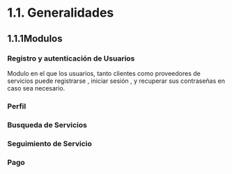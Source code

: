 # 1.1. Generalidades

## 1.1.1Modulos
### Registro y autenticación de Usuarios
Modulo en el que los usuarios, tanto clientes como proveedores de servicios puede registrarse , iniciar sesión , y recuperar sus contraseñas en caso sea necesario.

### Perfil

### Busqueda de Servicios 

### Seguimiento de Servicio 

### Pago
